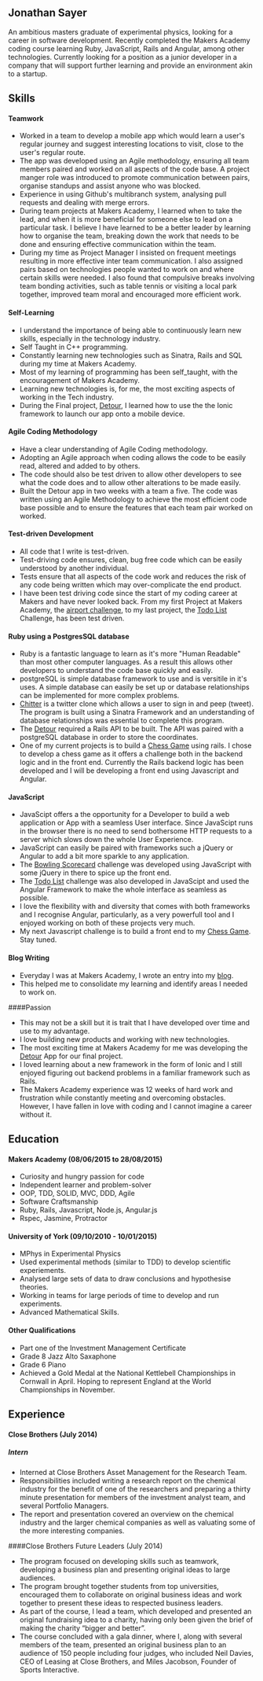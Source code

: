 ## Jonathan Sayer

An ambitious masters graduate of experimental physics, looking for a career in software development. Recently completed the Makers Academy coding course learning Ruby, JavaScript, Rails and Angular, among other technologies. Currently looking for a position as a junior developer in a company that will support further learning and provide an environment akin to a startup.

## Skills

#### Teamwork

- Worked in a team to develop a mobile app which would learn a user's regular journey and suggest interesting locations to visit, close to the user's regular route.
- The app was developed using an Agile methodology, ensuring all team members paired and worked on all aspects of the code base. A project manger role was introduced to promote communication between pairs, organise standups and assist anyone who was blocked.
- Experience in using Github's multibranch system, analysing pull requests and dealing with merge errors.
- During team projects at Makers Academy, I learned when to take the lead, and when it is more beneficial for someone else to lead on a particular task. I believe I have learned to be a better leader by learning how to organise the team, breaking down the work that needs to be done and ensuring effective communication within the team.
- During my time as Project Manager I insisted on frequent meetings resulting in more effective inter team communication. I also assigned pairs based on technologies people wanted to work on and where certain skills were needed. I also found that compulsive breaks involving team bonding activities, such as table tennis or visiting a local park together, improved team moral and encouraged more efficient work.

#### Self-Learning

- I understand the importance of being able to continuously learn new skills, especially in the technology industry.  
- Self Taught in C++ programming.
- Constantly learning new technologies such as Sinatra, Rails and SQL during my time at Makers Academy.
- Most of my learning of programming has been self_taught, with the encouragement of Makers Academy.
- Learning new technologies is, for me, the most exciting aspects of working in the Tech industry.
- During the Final project, [Detour](https://github.com/zeus-org/detour-ionic), I learned how to use the the Ionic framework to launch our app onto a mobile device.

#### Agile Coding Methodology

- Have a clear understanding of Agile Coding methodology.
- Adopting an Agile approach when coding allows the code to be easily read, altered and added to by others.
- The code should also be test driven to allow other developers to see what the code does and to allow other alterations to be made easily.
- Built the Detour app in two weeks with a team a five. The code was written using an Agile Methodology to achieve the most efficient code base possible and to ensure the features that each team pair worked on worked.

#### Test-driven Development

- All code that I write is test-driven.
- Test-driving code ensures, clean, bug free code which can be easily understood by another individual.
- Tests ensure that all aspects of the code work and reduces the risk of any code being written which may over-complicate the end product.
- I have been test driving code since the start of my coding career at Makers and have never looked back. From my first Project at Makers Academy, the [airport challenge](https://github.com/jonathansayer/airport_challenge), to my last project, the [Todo List](https://github.com/jonathansayer/todo_challenge) Challenge, has been test driven.

#### Ruby using a PostgresSQL database

- Ruby is a fantastic language to learn as it's more "Human Readable" than most other computer languages. As a result this allows other developers to understand the code base quickly and easily.
- postgreSQL is simple database framework to use and is versitile in it's uses. A simple database can easily be set up or database relationships can be implemented for more complex problems.   
- [Chitter](https://github.com/jonathansayer/Chitter_Redo) is a twitter clone which allows a user to sign in and peep (tweet). The program is built using a Sinatra Framework and an understanding of database relationships was essential to complete this program.
- The [Detour](https://github.com/zeus-org/detour-ionic) required a Rails API to be built. The API was paired with a postgreSQL database in order to store the coordinates.
- One of my current projects is to build a [Chess Game](https://github.com/jonathansayer/chess) using rails. I chose to develop a chess game as it offers a challenge both in the backend logic and in the front end. Currently the Rails backend logic has been developed and I will be developing a front end using Javascript and Angular.   

#### JavaScript

- JavaScipt offers a the opportunity for a Developer to build a web application or App with a seamless User interface. Since JavaScipt runs in the browser there is no need to send bothersome HTTP requests to a server which slows down the whole User Experience.
- JavaScript can easily be paired with frameworks such a jQuery or Angular to add a bit more sparkle to any application.
- The [Bowling Scorecard](https://github.com/jonathansayer/bowling-challenge) challenge was developed using JavaScript with some jQuery in there to spice up the front end.
- The [Todo List](https://github.com/jonathansayer/todo_challenge) challenge was also developed in JavaScipt and used the Angular Framework to make the whole interface as seamless as possible.
- I love the flexibility with and diversity that comes with both frameworks and I recognise Angular, particularly, as a very powerfull tool and I enjoyed working on both of these projects very much.
- My next Javascript challenge is to build a front end to my [Chess Game](https://github.com/jonathansayer/chess). Stay tuned.

#### Blog Writing
- Everyday I was at Makers Academy, I wrote an entry into my [blog](http://the-makers-academy-experience.ghost.io/).
- This helped me to consolidate my learning and identify areas I needed to work on.

####Passion
- This may not be a skill but it is trait that I have developed over time and use to my advantage.
- I love building new products and working with new technologies.
- The most exciting time at Makers Academy for me was developing the [Detour](https://github.com/zeus-org/detour-ionic) App for our final project.
- I loved learning about a new framework in the form of Ionic and I still enjoyed figuring out backend problems in a familiar framework such as
 Rails.
- The Makers Academy experience was 12 weeks of hard work and frustration while constantly meeting and overcoming obstacles. However, I have fallen in love with coding and I cannot imagine a career without it.  

## Education

#### Makers Academy (08/06/2015 to 28/08/2015)

- Curiosity and hungry passion for code
- Independent learner and problem-solver
- OOP, TDD, SOLID, MVC, DDD, Agile
- Software Craftsmanship
- Ruby, Rails, Javascript, Node.js, Angular.js
- Rspec, Jasmine, Protractor

#### University of York (09/10/2010 - 10/01/2015)

- MPhys in Experimental Physics
- Used experimental methods (similar to TDD) to develop scientific experiements.
- Analysed large sets of data to draw conclusions and hypothesise theories.
- Working in teams for large periods of time to develop and run experiments.
- Advanced Mathematical Skills.   

#### Other Qualifications

- Part one of the Investment Management Certificate
- Grade 8 Jazz Alto Saxaphone
- Grade 6 Piano
- Achieved a Gold Medal at the National Kettlebell Championships in Cornwall in April. Hoping to represent England at the World Championships in November.

## Experience

#### Close Brothers (July 2014)
##### Intern
- Interned at Close Brothers Asset Management for the Research Team.
- Responsibilities included writing a research report on the chemical industry for the benefit of one of the researchers and preparing a thirty minute presentation for members of the investment analyst team, and several Portfolio Managers.
- The report and presentation covered an overview on the chemical industry and the larger chemical companies as well as valuating some of the more interesting companies.

####Close Brothers Future Leaders (July 2014)                                               
- The program focused on developing skills such as teamwork, developing a business plan and presenting original ideas to large audiences.
- The program brought together students from top universities, encouraged them to collaborate on original business ideas and work together to present these ideas to respected business leaders.
- As part of the course, I lead a team, which developed and presented an original fundraising idea to a charity, having only been given the brief of making the charity “bigger and better”.
- The course concluded with a gala dinner, where I, along with several members of the team, presented an original business plan to an audience of 150 people including four judges, who included Neil Davies, CEO of Leasing at Close Brothers, and Miles Jacobson, Founder of Sports Interactive.
